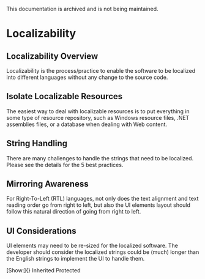 This documentation is archived and is not being maintained.

# Localizability

[](https://msdn.microsoft.com/en-us/library/mt651700)
## Localizability Overview

Localizability is the process/practice to enable the software to be localized into different languages without any change to the source code.

[](https://msdn.microsoft.com/en-us/library/mt662338)
## Isolate Localizable Resources

The easiest way to deal with localizable resources is to put everything in some type of resource repository, such as Windows resource files, .NET assemblies files, or a database when dealing with Web content.

[](https://msdn.microsoft.com/en-us/library/mt662339)
## String Handling

There are many challenges to handle the strings that need to be localized. Please see the details for the 5 best practices.

[](https://msdn.microsoft.com/en-us/library/mt662340)
## Mirroring Awareness

For Right-To-Left (RTL) languages, not only does the text alignment and text reading order go from right to left, but also the UI elements layout should follow this natural direction of going from right to left.

[](https://msdn.microsoft.com/en-us/library/mt662341)
## UI Considerations

UI elements may need to be re-sized for the localized software. The developer should consider the localized strings could be (much) longer than the English strings to implement the UI to handle them.

[Show:]{} Inherited Protected
